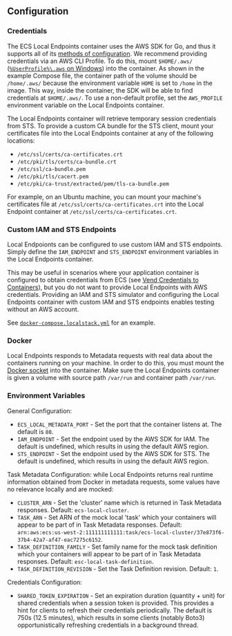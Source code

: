 ## Configuration

### Credentials

The ECS Local Endpoints container uses the AWS SDK for Go, and thus it supports all of its [methods of configuration](https://docs.aws.amazon.com/sdk-for-go/v1/developer-guide/configuring-sdk.html). We recommend providing credentials via an AWS CLI Profile. To do this, mount `$HOME/.aws/` ([`%UserProfile%\.aws` on Windows](https://docs.aws.amazon.com/cli/latest/userguide/cli-configure-files.html)) into the container. As shown in the example Compose file, the container path of the volume should be `/home/.aws/` because the environment variable `HOME` is set to `/home` in the image. This way, inside the container, the SDK will be able to find credentials at `$HOME/.aws/`. To use a non-default profile, set the `AWS_PROFILE` environment variable on the Local Endpoints container.

The Local Endpoints container will retrieve temporary session credentials from STS.  To provide a custom CA bundle for the STS client, mount your certificates file into the Local Endpoints container at any of the following locations:
* `/etc/ssl/certs/ca-certificates.crt`
* `/etc/pki/tls/certs/ca-bundle.crt`
* `/etc/ssl/ca-bundle.pem`
* `/etc/pki/tls/cacert.pem`
* `/etc/pki/ca-trust/extracted/pem/tls-ca-bundle.pem`

For example, on an Ubuntu machine, you can mount your machine's certificates file at `/etc/ssl/certs/ca-certificates.crt` into the Local Endpoint container at `/etc/ssl/certs/ca-certificates.crt`.

### Custom IAM and STS Endpoints

Local Endpoionts can be configured to use custom IAM and STS endpoints. Simply define the `IAM_ENDPOINT` and `STS_ENDPOINT` environment variables in the Local Endpoints container.

This may be useful in scenarios where your application container is configured to obtain credentials from ECS (see [Vend Credentials to Containers](features.md#vend-credentials-to-containers)), but you do not want to provide Local Endpoints with AWS credentials. Providing an IAM and STS simulator and configuring the Local Endpoints container with custom IAM and STS endpoints enables testing without an AWS account.

See [`docker-compose.localstack.yml`](../examples/docker-compose.localstack.yml) for an example.

### Docker

Local Endpoints responds to Metadata requests with real data about the containers running on your machine. In order to do this, you must mount the [Docker socket](https://docs.docker.com/engine/reference/commandline/dockerd/#daemon-socket-option) into the container. Make sure the Local Endpoints container is given a volume with source path `/var/run` and container path `/var/run`.

### Environment Variables

General Configuration:
* `ECS_LOCAL_METADATA_PORT` - Set the port that the container listens at. The default is `80`.
* `IAM_ENDPOINT` - Set the endpoint used by the AWS SDK for IAM. The default is undefined, which results in using the default AWS region.
* `STS_ENDPOINT` - Set the endpoint used by the AWS SDK for STS. The default is undefined, which results in using the default AWS region.

Task Metadata Configuration: while Local Endpoints returns real runtime information obtained from Docker in metadata requests, some values have no relevance locally and are mocked:
* `CLUSTER_ARN` - Set the 'cluster' name which is returned in Task Metadata responses. Default: `ecs-local-cluster`.
* `TASK_ARN` - Set ARN of the mock local 'task' which your containers will appear to be part of in Task Metadata responses. Default: `arn:aws:ecs:us-west-2:111111111111:task/ecs-local-cluster/37e873f6-37b4-42a7-af47-eac7275c6152`.
* `TASK_DEFINITION_FAMILY` - Set family name for the mock task definition which your containers will appear to be part of in Task Metadata responses. Default: `esc-local-task-definition`.
* `TASK_DEFINITION_REVISION` - Set the Task Definition revision. Default: `1`.

Credentials Configuration:
* `SHARED_TOKEN_EXPIRATION` - Set an expiration duration (quantity + unit) for shared credentials when a session token is provided. This provides a hint for clients to refresh their credentials periodically. The default is 750s (12.5 minutes), which results in some clients (notably Boto3) opportunistically refreshing credentials in a background thread.
